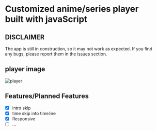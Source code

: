 # Customized anime/series player built with javaScript
## DISCLAIMER

The app is still in construction, so it may not work as expected. If you find any bugs, please report them in the [issues](https://github.com/YrllanBrandao/animeplayer/issues) section.
## player image
![player](https://user-images.githubusercontent.com/77467410/233847261-69e2e248-a6c3-4fb7-be2f-e4b97796b90b.png)

## Features/Planned Features

- [x] intro skip
- [x] time skip into timeline
- [x] Responsive
- [ ] ...
